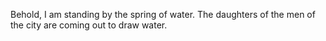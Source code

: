 Behold, I am standing by the spring of water. The daughters of the men of the city are coming out to draw water.